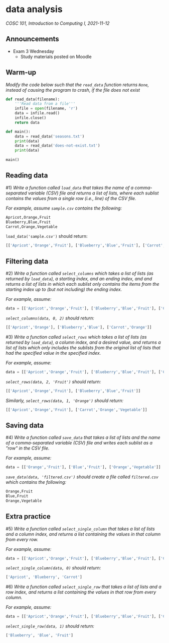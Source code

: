 # data analysis
_COSC 101, Introduction to Computing I, 2021-11-12_

## Announcements
* Exam 3 Wednesday
    * Study materials posted on Moodle

## Warm-up
*Modify the code below such that the `read_data` function returns `None`, instead of causing the program to crash, if the file does not exist*


```python
def read_data(filename):
    '''Read data from a file'''
    infile = open(filename, 'r')
    data = infile.read()
    infile.close()
    return data

def main():
    data = read_data('seasons.txt')
    print(data)
    data = read_data('does-not-exist.txt')
    print(data)
    
main()
```

## Reading data
\#1) *Write a function called `load_data` that takes the name of a comma-separated variable (CSV) file and returns a list of lists, where each sublist contains the values from a single row (i.e., line) of the CSV file.*

*For example, assume `sample.csv` contains the following:*
```Python
Apricot,Orange,Fruit
Blueberry,Blue,Fruit
Carrot,Orange,Vegetable
```

`load_data('sample.csv')` should return:
```Python
[['Apricot','Orange','Fruit'], ['Blueberry','Blue','Fruit'], ['Carrot','Orange','Vegetable']]
```

## Filtering data
\#2) *Write a function called `select_columns` which takes a list of lists (as returned by `load_data`), a starting index, and an ending index, and and returns a list of lists in which each sublist only contains the items from the starting index up to (but not including) the ending index.*

*For example, assume:*
```Python
data = [['Apricot','Orange','Fruit'], ['Blueberry','Blue','Fruit'], ['Carrot','Orange','Vegetable']]
```

*`select_columns(data, 0, 2)` should return:*
```Python
[['Apricot','Orange'], ['Blueberry','Blue'], ['Carrot','Orange']]
```

\#3) *Write a function called `select_rows` which takes a list of lists (as returned by `load_data`), a column index, and a desired value, and returns a list of lists which only includes the sublists from the original list of lists that had the specified value in the specified index.*

*For example, assume:*
```Python
data = [['Apricot','Orange','Fruit'], ['Blueberry','Blue','Fruit'], ['Carrot','Orange','Vegetable']]
```

*`select_rows(data, 2, 'Fruit')` should return:*
```Python
[['Apricot','Orange','Fruit'], ['Blueberry','Blue','Fruit']]
```

*Similarly, `select_rows(data, 1, 'Orange')` should return:*
```Python
[['Apricot','Orange','Fruit'], ['Carrot','Orange','Vegetable']]
```

## Saving data
\#4) *Write a function called `save_data` that takes a list of lists and the name of a comma-separated variable (CSV) file and writes each sublist as a "row" in the CSV file.*

*For example, assume:*
```Python
data = [['Orange','Fruit'], ['Blue','Fruit'], ['Orange','Vegetable']]
```

*`save_data(data, 'filtered.csv')` should create a file called `filtered.csv` which contains the following:*
```Python
Orange,Fruit
Blue,Fruit
Orange,Vegetable
```

## Extra practice
\#5) *Write a function called `select_single_column` that takes a list of lists and a column index, and returns a list containing the values in that column from every row.*

*For example, assume:*
```Python
data = [['Apricot','Orange','Fruit'], ['Blueberry','Blue','Fruit'], ['Carrot','Orange','Vegetable']]
```

*`select_single_column(data, 0)` should return:*
```Python
['Apricot', 'Blueberry', 'Carrot']
```

\#6) *Write a function called `select_single_row` that takes a list of lists and a row index, and returns a list containing the values in that row from every column.*

*For example, assume:*
```Python
data = [['Apricot','Orange','Fruit'], ['Blueberry','Blue','Fruit'], ['Carrot','Orange','Vegetable']]
```

*`select_single_row(data, 1)` should return:*
```Python
['Blueberry', 'Blue', 'Fruit']
```
